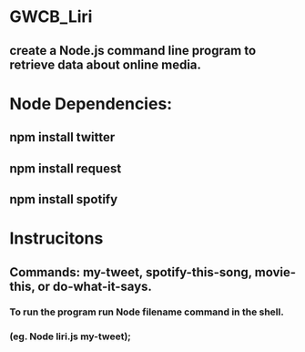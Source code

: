 # GWCB_Liri
## create a Node.js command line program to retrieve data about online media.

# Node Dependencies:
## npm install twitter
## npm install request
## npm install spotify

# Instrucitons
## Commands: my-tweet, spotify-this-song, movie-this, or do-what-it-says.

### To run the program run Node filename command in the shell.
### (eg. Node liri.js my-tweet);
